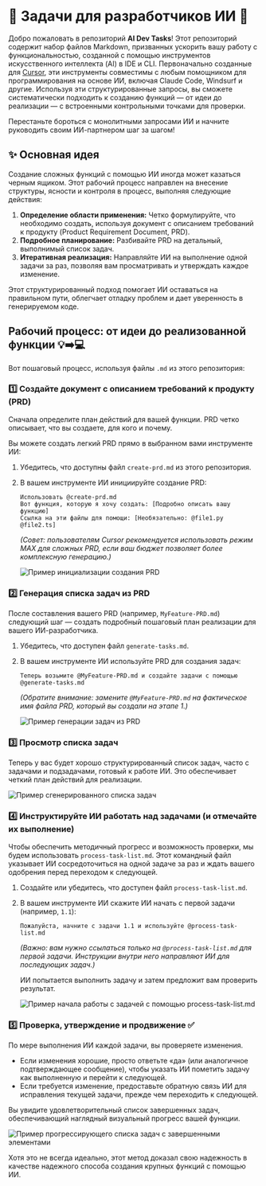 # 🚀 Задачи для разработчиков ИИ 🤖

Добро пожаловать в репозиторий **AI Dev Tasks**! Этот репозиторий содержит набор файлов Markdown, призванных ускорить вашу работу с функциональностью, созданной с помощью инструментов искусственного интеллекта (AI) в IDE и CLI. Первоначально созданные для [Cursor](https://cursor.sh/), эти инструменты совместимы с любым помощником для программирования на основе ИИ, включая Claude Code, Windsurf и другие. Используя эти структурированные запросы, вы сможете систематически подходить к созданию функций — от идеи до реализации — с встроенными контрольными точками для проверки.

Перестаньте бороться с монолитными запросами ИИ и начните руководить своим ИИ-партнером шаг за шагом!

## ✨ Основная идея

Создание сложных функций с помощью ИИ иногда может казаться черным ящиком. Этот рабочий процесс направлен на внесение структуры, ясности и контроля в процесс, выполняя следующие действия:

1. **Определение области применения:** Четко формулируйте, что необходимо создать, используя документ с описанием требований к продукту (Product Requirement Document, PRD).
2. **Подробное планирование:** Разбивайте PRD на детальный, выполнимый список задач.
3. **Итеративная реализация:** Направляйте ИИ на выполнение одной задачи за раз, позволяя вам просматривать и утверждать каждое изменение.

Этот структурированный подход помогает ИИ оставаться на правильном пути, облегчает отладку проблем и дает уверенность в генерируемом коде.

## Рабочий процесс: от идеи до реализованной функции 💡➡️💻

Вот пошаговый процесс, используя файлы `.md` из этого репозитория:

### 1️⃣ Создайте документ с описанием требований к продукту (PRD)

Сначала определите план действий для вашей функции. PRD четко описывает, что вы создаете, для кого и почему.

Вы можете создать легкий PRD прямо в выбранном вами инструменте ИИ:

1. Убедитесь, что доступны файл `create-prd.md` из этого репозитория.
2. В вашем инструменте ИИ инициируйте создание PRD:

    ```text
    Использовать @create-prd.md
    Вот функция, которую я хочу создать: [Подробно описать вашу функцию]
    Ссылка на эти файлы для помощи: [Необязательно: @file1.py @file2.ts]
    ```

    *(Совет: пользователям Cursor рекомендуется использовать режим MAX для сложных PRD, если ваш бюджет позволяет более комплексную генерацию.)*

    ![Пример инициализации создания PRD](https://pbs.twimg.com/media/Go6DDlyX0AAS7JE?format=jpg&name=large)

### 2️⃣ Генерация списка задач из PRD

После составления вашего PRD (например, `MyFeature-PRD.md`) следующий шаг — создать подробный пошаговый план реализации для вашего ИИ-разработчика.

1. Убедитесь, что доступен файл `generate-tasks.md`.
2. В вашем инструменте ИИ используйте PRD для создания задач:

    ```text
    Теперь возьмите @MyFeature-PRD.md и создайте задачи с помощью @generate-tasks.md
    ```

    *(Обратите внимание: замените `@MyFeature-PRD.md` на фактическое имя файла PRD, который вы создали на этапе 1.)*

    ![Пример генерации задач из PRD](https://pbs.twimg.com/media/Go6FITbWkAA-RCT?format=jpg&name=medium)

### 3️⃣ Просмотр списка задач

Теперь у вас будет хорошо структурированный список задач, часто с задачами и подзадачами, готовый к работе ИИ. Это обеспечивает четкий план действий для реализации.

![Пример сгенерированного списка задач](https://pbs.twimg.com/media/Go6GNuOWsAEcSDm?format=jpg&name=medium)

### 4️⃣ Инструктируйте ИИ работать над задачами (и отмечайте их выполнение)

Чтобы обеспечить методичный прогресс и возможность проверки, мы будем использовать `process-task-list.md`. Этот командный файл указывает ИИ сосредоточиться на одной задаче за раз и ждать вашего одобрения перед переходом к следующей.

1. Создайте или убедитесь, что доступен файл `process-task-list.md`.
2. В вашем инструменте ИИ скажите ИИ начать с первой задачи (например, `1.1`):

    ```text
    Пожалуйста, начните с задачи 1.1 и используйте @process-task-list.md
    ```

    *(Важно: вам нужно ссылаться только на `@process-task-list.md` для *первой* задачи. Инструкции внутри него направляют ИИ для последующих задач.)*

    ИИ попытается выполнить задачу и затем предложит вам проверить результат.

    ![Пример начала работы с задачей с помощью process-task-list.md](https://pbs.twimg.com/media/Go6I41KWcAAAlHc?format=jpg&name=medium)

### 5️⃣ Проверка, утверждение и продвижение ✅

По мере выполнения ИИ каждой задачи, вы проверяете изменения.

* Если изменения хорошие, просто ответьте «да» (или аналогичное подтверждающее сообщение), чтобы указать ИИ пометить задачу как выполненную и перейти к следующей.
* Если требуется изменение, предоставьте обратную связь ИИ для исправления текущей задачи, прежде чем переходить к следующей.

Вы увидите удовлетворительный список завершенных задач, обеспечивающий наглядный визуальный прогресс вашей функции.

![Пример прогрессирующего списка задач с завершенными элементами](https://pbs.twimg.com/media/Go6KrXZWkAA_UuX?format=jpg&name=medium)

Хотя это не всегда идеально, этот метод доказал свою надежность в качестве надежного способа создания крупных функций с помощью ИИ.

